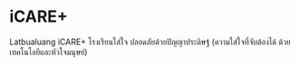 # iCARE+
Latbualuang iCARE+ โรงเรียนใส่ใจ ปลอดภัยด้วยปัญญาประดิษฐ์ (ความใส่ใจที่จับต้องได้ ด้วยเทคโนโลยีและหัวใจมนุษย์)
